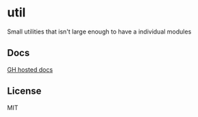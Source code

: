 # util

Small utilities that isn't large enough to have a individual modules

## Docs

[GH hosted docs](https://thisago.github.io/util/util.html)

## License

MIT
